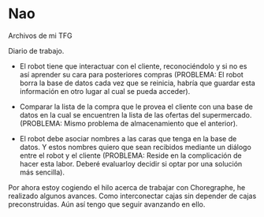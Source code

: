 # Nao
Archivos de mi TFG


Diario de trabajo.

- El robot tiene que interactuar con el cliente, reconociéndolo y si no es así aprender su cara para posteriores compras (PROBLEMA: El robot borra la base de datos cada vez que se reinicia, habría que guardar esta información en otro lugar al cual se pueda acceder).

- Comparar la lista de la compra que le provea el cliente con una base de datos en la cual se encuentren la lista de las ofertas del supermercado. (PROBLEMA: Mismo problema de almacenamiento que el anterior).

- El robot debe asociar nombres a las caras que tenga en la base de datos. Y estos nombres quiero que sean recibidos mediante un diálogo entre el robot y el cliente (PROBLEMA: Reside en la complicación de hacer esta labor. Deberé evaluarloy decidir si optar por una solución más sencilla).

Por ahora estoy cogiendo el hilo acerca de trabajar con Choregraphe, he realizado algunos avances. Como interconectar cajas sin depender de cajas preconstruidas. Aún así tengo que seguir avanzando en ello.
